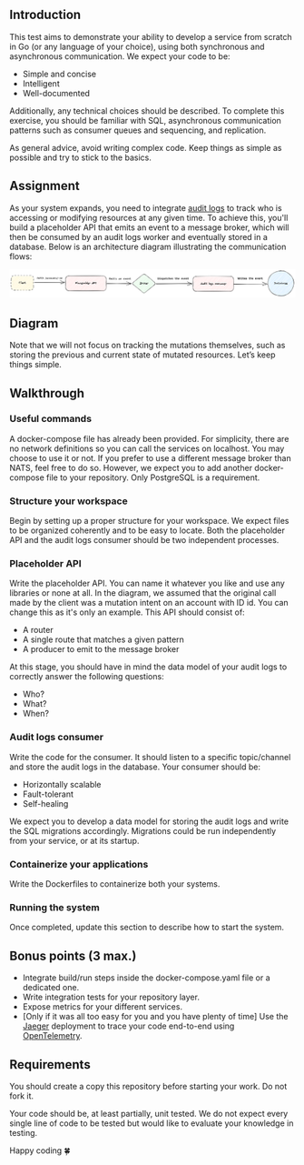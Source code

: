 ## Introduction

This test aims to demonstrate your ability to develop a service from scratch in Go (or any language of your choice), using both synchronous and asynchronous communication. We expect your code to be:
* Simple and concise
* Intelligent
* Well-documented

Additionally, any technical choices should be described. To complete this exercise, you should be familiar with SQL, asynchronous communication patterns such as consumer queues and sequencing, and replication.

As general advice, avoid writing complex code. Keep things as simple as possible and try to stick to the basics.

## Assignment

As your system expands, you need to integrate [audit logs](https://www.dnsstuff.com/what-is-audit-log) to track who is accessing or modifying resources at any given time. To achieve this, you'll build a placeholder API that emits an event to a message broker, which will then be consumed by an audit logs worker and eventually stored in a database. Below is an architecture diagram illustrating the communication flows:

![Diagram](assets/diagram.png)

## Diagram

Note that we will not focus on tracking the mutations themselves, such as storing the previous and current state of mutated resources. Let’s keep things simple.

## Walkthrough

### Useful commands

A docker-compose file has already been provided. For simplicity, there are no network definitions so you can call the services on localhost. You may choose to use it or not. If you prefer to use a different message broker than NATS, feel free to do so. However, we expect you to add another docker-compose file to your repository. Only PostgreSQL is a requirement.

### Structure your workspace

Begin by setting up a proper structure for your workspace. We expect files to be organized coherently and to be easy to locate. Both the placeholder API and the audit logs consumer should be two independent processes.

### Placeholder API

Write the placeholder API. You can name it whatever you like and use any libraries or none at all. In the diagram, we assumed that the original call made by the client was a mutation intent on an account with ID id. You can change this as it's only an example. This API should consist of:
* A router
* A single route that matches a given pattern
* A producer to emit to the message broker

At this stage, you should have in mind the data model of your audit logs to correctly answer the following questions:
* Who?
* What?
* When?

### Audit logs consumer

Write the code for the consumer. It should listen to a specific topic/channel and store the audit logs in the database. Your consumer should be:
* Horizontally scalable
* Fault-tolerant
* Self-healing

We expect you to develop a data model for storing the audit logs and write the SQL migrations accordingly. Migrations could be run independently from your service, or at its startup.

### Containerize your applications

Write the Dockerfiles to containerize both your systems.

### Running the system

Once completed, update this section to describe how to start the system.

## Bonus points (3 max.)

* Integrate build/run steps inside the docker-compose.yaml file or a dedicated one.
* Write integration tests for your repository layer.
* Expose metrics for your different services.
* [Only if it was all too easy for you and you have plenty of time] Use the [Jaeger](https://www.jaegertracing.io/) deployment to trace your code end-to-end using [OpenTelemetry](https://opentelemetry.io/).

## Requirements

You should create a copy this repository before starting your work. Do not fork it.

Your code should be, at least partially, unit tested. We do not expect every single line of code to be tested but would like to evaluate your knowledge in testing.

Happy coding 🍀